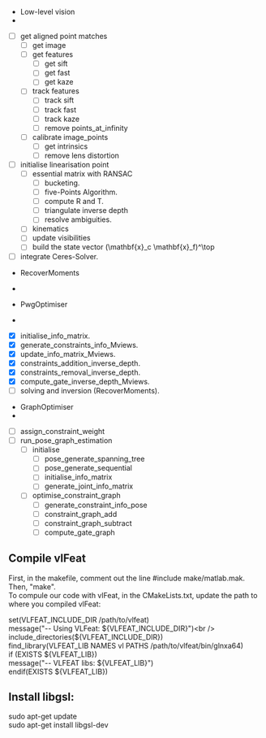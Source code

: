 
- Low-level vision
- 
- [ ] get aligned point matches
    - [ ] get image
    - [ ] get features
        - [ ] get sift
        - [ ] get fast
        - [ ] get kaze
    - [ ] track features
        - [ ] track sift
        - [ ] track fast
        - [ ] track kaze
        - [ ] remove points_at_infinity
    - [ ] calibrate image_points
        - [ ] get intrinsics
        - [ ] remove lens distortion
- [ ] initialise linearisation point
    - [ ] essential matrix with RANSAC
        - [ ] bucketing.
        - [ ] five-Points Algorithm.
        - [ ] compute R and T.
        - [ ] triangulate inverse depth
        - [ ] resolve ambiguities.
    - [ ] kinematics
    - [ ] update visibilities
    - [ ] build the state vector (\mathbf{x}_c \mathbf{x}_f)^\top
- [ ] integrate Ceres-Solver.

- RecoverMoments
- 

- PwgOptimiser
-
- [x] initialise_info_matrix.
- [x] generate_constraints_info_Mviews.
- [x] update_info_matrix_Mviews.
- [x] constraints_addition_inverse_depth.
- [x] constraints_removal_inverse_depth.
- [x] compute_gate_inverse_depth_Mviews.
- [ ] solving and inversion (RecoverMoments).
    
- GraphOptimiser
- 
- [ ] assign_constraint_weight
- [ ] run_pose_graph_estimation
    - [ ] initialise
        - [ ] pose_generate_spanning_tree
        - [ ] pose_generate_sequential
        - [ ] initialise_info_matrix
        - [ ] generate_joint_info_matrix
    - [ ] optimise_constraint_graph
        - [ ] generate_constraint_info_pose
        - [ ] constraint_graph_add
        - [ ] constraint_graph_subtract
        - [ ] compute_gate_graph
    
Compile vlFeat
--------------
First, in the makefile, comment out the line #include make/matlab.mak. Then, "make". <br />
To compule our code with vlFeat, in the CMakeLists.txt, update the path to where you compiled vlFeat:

set(VLFEAT_INCLUDE_DIR /path/to/vlfeat)<br />
message("-- Using VLFeat: ${VLFEAT_INCLUDE_DIR}")<br />
include_directories(${VLFEAT_INCLUDE_DIR})<br />
find_library(VLFEAT_LIB NAMES vl PATHS /path/to/vlfeat/bin/glnxa64)<br />
if (EXISTS ${VLFEAT_LIB})<br />
	message("-- VLFEAT libs: ${VLFEAT_LIB}")<br />
endif(EXISTS ${VLFEAT_LIB})<br />

Install libgsl: 
--------------
sudo apt-get update<br />
sudo apt-get install libgsl-dev<br />
